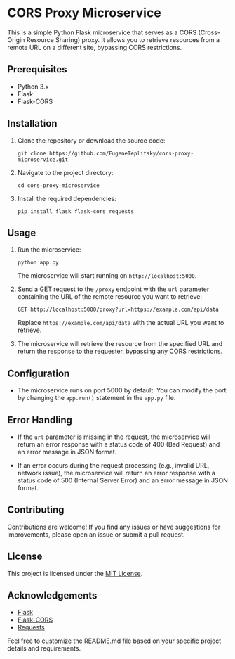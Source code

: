 # CORS Proxy Microservice

This is a simple Python Flask microservice that serves as a CORS (Cross-Origin Resource Sharing) proxy. It allows you to retrieve resources from a remote URL on a different site, bypassing CORS restrictions.

## Prerequisites

- Python 3.x
- Flask
- Flask-CORS

## Installation

1. Clone the repository or download the source code:

   ```
   git clone https://github.com/EugeneTeplitsky/cors-proxy-microservice.git
   ```

2. Navigate to the project directory:

   ```
   cd cors-proxy-microservice
   ```

3. Install the required dependencies:

   ```
   pip install flask flask-cors requests
   ```

## Usage

1. Run the microservice:

   ```
   python app.py
   ```

   The microservice will start running on `http://localhost:5000`.

2. Send a GET request to the `/proxy` endpoint with the `url` parameter containing the URL of the remote resource you want to retrieve:

   ```
   GET http://localhost:5000/proxy?url=https://example.com/api/data
   ```

   Replace `https://example.com/api/data` with the actual URL you want to retrieve.

3. The microservice will retrieve the resource from the specified URL and return the response to the requester, bypassing any CORS restrictions.

## Configuration

- The microservice runs on port 5000 by default. You can modify the port by changing the `app.run()` statement in the `app.py` file.

## Error Handling

- If the `url` parameter is missing in the request, the microservice will return an error response with a status code of 400 (Bad Request) and an error message in JSON format.

- If an error occurs during the request processing (e.g., invalid URL, network issue), the microservice will return an error response with a status code of 500 (Internal Server Error) and an error message in JSON format.

## Contributing

Contributions are welcome! If you find any issues or have suggestions for improvements, please open an issue or submit a pull request.

## License

This project is licensed under the [MIT License](LICENSE).

## Acknowledgements

- [Flask](https://flask.palletsprojects.com/)
- [Flask-CORS](https://flask-cors.readthedocs.io/)
- [Requests](https://docs.python-requests.org/)

Feel free to customize the README.md file based on your specific project details and requirements.